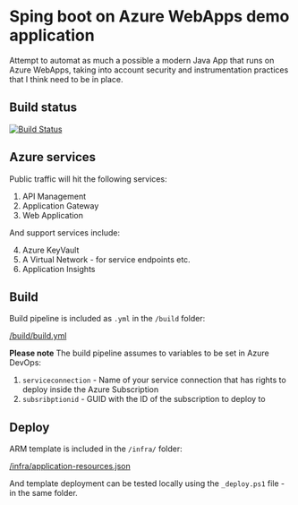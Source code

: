 # Sping boot on Azure WebApps demo application

Attempt to automat as much a possible a modern Java App that runs on Azure WebApps, taking into account security and instrumentation practices that I think need to be in place.


## Build status
[![Build Status](https://dev.azure.com/jvwdemo/JavaApp/_apis/build/status/jochenvw.JavaApp?branchName=master)](https://dev.azure.com/jvwdemo/JavaApp/_build/latest?definitionId=47&branchName=master)


## Azure services
Public traffic will hit the following services:
1. API Management
2. Application Gateway
3. Web Application

And support services include:

4. Azure KeyVault
5. A Virtual Network - for service endpoints etc.
6. Application Insights



## Build
Build pipeline is included as `.yml` in the `/build` folder:

[/build/build.yml](build/build.yml)

**Please note** The build pipeline assumes to variables to be set in Azure DevOps:
1. `serviceconnection` - Name of your service connection that has rights to deploy inside the Azure Subscription
2. `subsribptionid` - GUID with the ID of the subscription to deploy to

## Deploy
ARM template is included in the `/infra/` folder:

[/infra/application-resources.json](/infra/application-resources.json)

And template deployment can be tested locally using the `_deploy.ps1` file - in the same folder.

